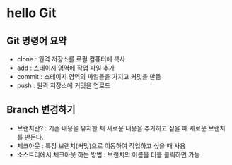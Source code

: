 # hello Git

## Git 명령어 요약

- clone : 원격 저장소를 로컬 컴퓨터에 복사
- add : 스테이지 영역에 작업 파일 추가
- commit : 스테이지 영역의 파일들을 가지고 커밋을 만듦
- push : 원격 저장소에 커밋을 업로드

## Branch 변경하기
- 브랜치란? : 기존 내용을 유지한 채 새로운 내용을 추가하고 싶을 때 새로운 브랜치를 만든다.
- 체크아웃 : 특정 브랜치(커밋)으로 이동하여 작업하고 싶을 때 사용
- 소스트리에서 체크아웃 하는 방법 : 브랜치의 이름을 더블 클릭하면 가능